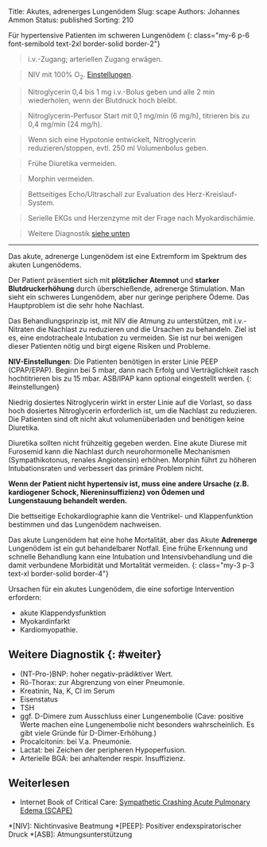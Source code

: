Title: Akutes, adrenerges Lungenödem
Slug: scape
Authors: Johannes Ammon
Status: published
Sorting: 210

Für hypertensive Patienten im schweren Lungenödem
{: class="my-6 p-6 font-semibold text-2xl border-solid border-2"}

> i.v.-Zugang; arteriellen Zugang erwägen.

> NIV mit 100% O<sub>2</sub>. [Einstellungen](#einstellungen).

> Nitroglycerin 0,4 bis 1&nbsp;mg i.v.-Bolus geben und alle 2&nbsp;min wiederholen, wenn der Blutdruck hoch bleibt.

> Nitroglycerin-Perfusor Start mit 0,1&nbsp;mg/min (6&nbsp;mg/h), titrieren bis zu 0,4&nbsp;mg/min (24&nbsp;mg/h).

> Wenn sich eine Hypotonie entwickelt, Nitroglycerin reduzieren/stoppen, evtl. 250&nbsp;ml Volumenbolus geben.

> Frühe Diuretika vermeiden.

> Morphin vermeiden.

> Bettseitiges Echo/Ultraschall zur Evaluation des Herz-Kreislauf-System.

> Serielle EKGs und Herzenzyme mit der Frage nach Myokardischämie.

> Weitere Diagnostik [siehe unten](#weiter)
------------------------------------------------------------
Das akute, adrenerge Lungenödem ist eine Extremform im Spektrum des akuten Lungenödems.

Der Patient präsentiert sich mit **plötzlicher Atemnot** und **starker Blutdruckerhöhung** durch überschießende, adrenerge Stimulation. Man sieht ein schweres Lungenödem, aber nur geringe periphere Ödeme. Das Hauptproblem ist die sehr hohe Nachlast.

Das Behandlungsprinzip ist, mit NIV die Atmung zu unterstützen, mit i.v.-Nitraten die Nachlast zu reduzieren und die Ursachen zu behandeln. Ziel ist es, eine endotracheale Intubation zu vermeiden. Sie ist nur bei wenigen dieser Patienten nötig und birgt eigene Risiken und Probleme.

**NIV-Einstellungen**: Die Patienten benötigen in erster Linie PEEP (CPAP/EPAP). Beginn bei 5&nbsp;mbar, dann nach Erfolg und Verträglichkeit rasch hochtitrieren bis zu 15&nbsp;mbar. ASB/IPAP kann optional eingestellt werden.
{: #einstellungen}

Niedrig dosiertes Nitroglycerin wirkt in erster Linie auf die Vorlast, so dass hoch dosiertes Nitroglycerin erforderlich ist, um die Nachlast zu reduzieren. Die Patienten sind oft nicht akut volumenüberladen und benötigen keine Diuretika.

Diuretika sollten nicht frühzeitig gegeben werden. Eine akute Diurese mit Furosemid kann die Nachlast durch neurohormonelle Mechanismen (Sympathikotonus, renales Angiotensin) erhöhen. Morphin führt zu höheren Intubationsraten und verbessert das primäre Problem nicht.

**Wenn der Patient nicht hypertensiv ist, muss eine andere Ursache (z.B. kardiogener Schock, Niereninsuffizienz) von Ödemen und Lungenstauung behandelt werden.**

Die bettseitige Echokardiographie kann die Ventrikel- und Klappenfunktion bestimmen und das Lungenödem nachweisen.

Das akute Lungenödem hat eine hohe Mortalität, aber das Akute **Adrenerge** Lungenödem ist ein gut behandelbarer Notfall. Eine frühe Erkennung und schnelle Behandlung kann eine Intubation und Intensivbehandlung und die damit verbundene Morbidität und Mortalität vermeiden.
{: class="my-3 p-3 text-xl border-solid border-4"}

Ursachen für ein akutes Lungenödem, die eine sofortige Intervention erfordern:

- akute Klappendysfunktion
- Myokardinfarkt
- Kardiomyopathie.

## Weitere Diagnostik {: #weiter}

- (NT-Pro-)BNP: hoher negativ-prädiktiver Wert.
- Rö-Thorax: zur Abgrenzung von einer Pneumonie.
- Kreatinin, Na, K, Cl im Serum
- Eisenstatus
- TSH
- ggf. D-Dimere zum Ausschluss einer Lungenembolie (Cave: positive Werte machen eine Lungenembolie nicht besonders wahrscheinlich. Es gibt viele Gründe für D-Dimer-Erhöhung.)
- Procalcitonin: bei V.a. Pneumonie.
- Lactat: bei Zeichen der peripheren Hypoperfusion.
- Arterielle BGA: bei anhaltender respir. Insuffizienz.

## Weiterlesen

- Internet Book of Critical Care: [Sympathetic Crashing Acute Pulmonary Edema (SCAPE)](https://emcrit.org/ibcc/scape/)

*[NIV]: Nichtinvasive Beatmung
*[PEEP]: Positiver endexspiratorischer Druck
*[ASB]: Atmungsunterstützung

